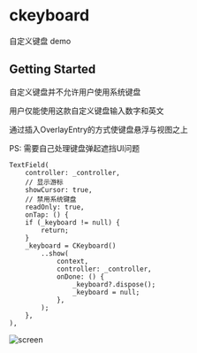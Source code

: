 # ckeyboard

自定义键盘 demo

## Getting Started

自定义键盘并不允许用户使用系统键盘

用户仅能使用这款自定义键盘输入数字和英文

通过插入OverlayEntry的方式使键盘悬浮与视图之上

PS: 需要自己处理键盘弹起遮挡UI问题

```
TextField(
    controller: _controller,
    // 显示游标
    showCursor: true,
    // 禁用系统键盘
    readOnly: true,
    onTap: () {
    if (_keyboard != null) {
        return;
    }
    _keyboard = CKeyboard()
        ..show(
            context,
            controller: _controller,
            onDone: () {
                _keyboard?.dispose();
                _keyboard = null;
            },
        );
    },
),
```

![screen](https://github.com/ligun123/ckeyboard/assets/1152664/77d896dc-dc0d-4324-a0ed-cfac402c8c63)
